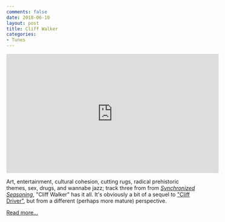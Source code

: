 ```yaml
---
comments: false
date: 2018-06-10
layout: post
title: Cliff Walker
categories:
- Tunes
---
```


<iframe width="560" height="315" src="https://www.youtube.com/embed/PMaBDVKe7kE" frameborder="0" allowfullscreen></iframe>

Art, entertainment, cultural cohesion, cutting rugs,
radical prehistoric themes, sex, drugs, and wannabe jazz;
track three from
from [_Synchronized Seasoning_](/music/synchronized-seasoning),
"Cliff Walker" has it all.
It's obviously a bit of a sequel to
["Cliff Driver"](/music/songs-these-are-songs/cliff-driver),
but from a different (perhaps more mature) perspective.

[Read more...](/music/synchronized-seasoning/cliff-walker)
